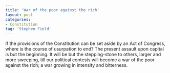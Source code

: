 ```yaml
---
title: 'War of the poor against the rich'
layout: post
categories:
- Constitution
tag: 'Stephen Field'
---
```


If the provisions of the Constitution can be set aside by an Act of Congress, where is the course of usurpation to end? The present assault upon capital is but the beginning. It will be but the stepping-stone to others, larger and more sweeping, till our political contests will become a war of the poor against the rich; a war growing in intensity and bitterness.